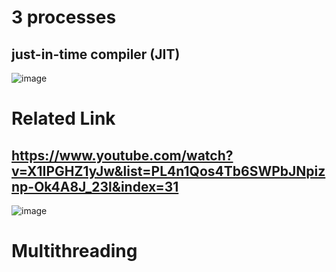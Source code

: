 # 3 processes
## just-in-time compiler (JIT)

![image](https://github.com/Ayamohamed0101/Public-Notes-/assets/152428721/9f4127cc-74e2-4368-926c-39f446168ffb)

# Related Link 
## https://www.youtube.com/watch?v=X1IPGHZ1yJw&list=PL4n1Qos4Tb6SWPbJNpiznp-Ok4A8J_23l&index=31
![image](https://github.com/Ayamohamed0101/Public-Notes-/assets/152428721/ef2c0a1f-acf2-421e-b6bd-3533ac548eb1)


#  Multithreading


